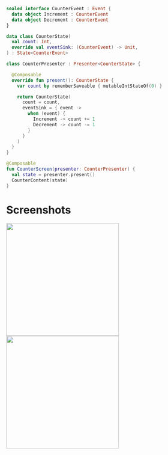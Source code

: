 ```kotlin
sealed interface CounterEvent : Event {
  data object Increment : CounterEvent
  data object Decrement : CounterEvent
}

data class CounterState(
  val count: Int,
  override val eventSink: (CounterEvent) -> Unit,
) : State<CounterEvent>

class CounterPresenter : Presenter<CounterState> {

  @Composable
  override fun present(): CounterState {
    var count by rememberSaveable { mutableIntStateOf(0) }

    return CounterState(
      count = count,
      eventSink = { event ->
        when (event) {
          Increment -> count += 1
          Decrement -> count -= 1
        }
      }
    )
  }
}

@Composable
fun CounterScreen(presenter: CounterPresenter) {
  val state = presenter.present()
  CounterContent(state)
}
```

# Screenshots
<img src="https://github.com/user-attachments/assets/ab27a61a-4aee-43bd-aaa7-50d7d9f4a1a6" width=300>
<img src="https://github.com/user-attachments/assets/4673376a-dea0-4df1-a90a-0ffa6bded345" width=300>
